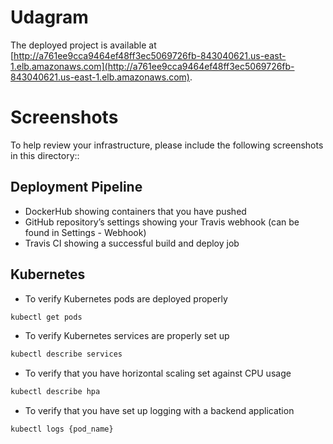 # Udagram

The deployed project is available at [http://a761ee9cca9464ef48ff3ec5069726fb-843040621.us-east-1.elb.amazonaws.com](http://a761ee9cca9464ef48ff3ec5069726fb-843040621.us-east-1.elb.amazonaws.com).

# Screenshots
To help review your infrastructure, please include the following screenshots in this directory::

## Deployment Pipeline
* DockerHub showing containers that you have pushed
* GitHub repository’s settings showing your Travis webhook (can be found in Settings - Webhook)
* Travis CI showing a successful build and deploy job

## Kubernetes
* To verify Kubernetes pods are deployed properly
```bash
kubectl get pods
```
* To verify Kubernetes services are properly set up
```bash
kubectl describe services
```
* To verify that you have horizontal scaling set against CPU usage
```bash
kubectl describe hpa
```
* To verify that you have set up logging with a backend application
```bash
kubectl logs {pod_name}
```
